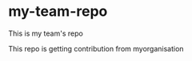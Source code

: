 my-team-repo
============

This is my team's repo

This repo is getting contribution from myorganisation
